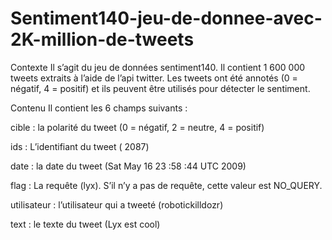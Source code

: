 # Sentiment140-jeu-de-donnee-avec-2K-million-de-tweets

Contexte
Il s’agit du jeu de données sentiment140. Il contient 1 600 000 tweets extraits à l’aide de l’api twitter. Les tweets ont été annotés (0 = négatif, 4 = positif) et ils peuvent être utilisés pour détecter le sentiment.

Contenu
Il contient les 6 champs suivants :

cible : la polarité du tweet (0 = négatif, 2 = neutre, 4 = positif)

ids : L’identifiant du tweet ( 2087)

date : la date du tweet (Sat May 16 23 :58 :44 UTC 2009)

flag : La requête (lyx). S’il n’y a pas de requête, cette valeur est NO_QUERY.

utilisateur : l’utilisateur qui a tweeté (robotickilldozr)

text : le texte du tweet (Lyx est cool)
